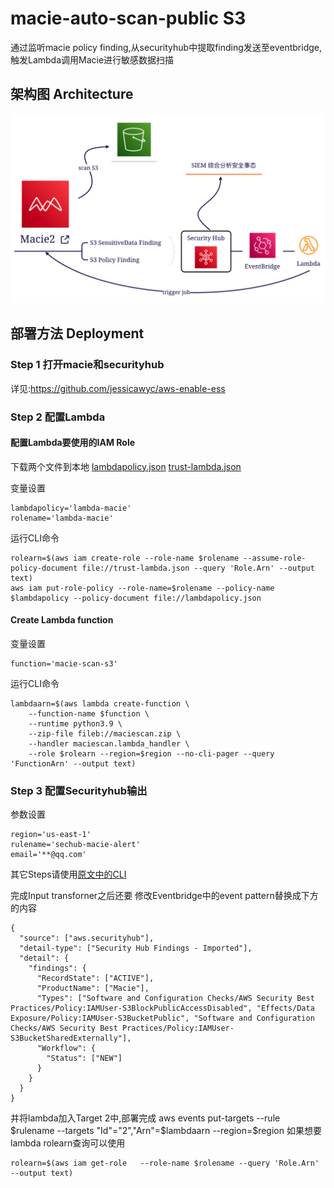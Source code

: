 # macie-auto-scan-public S3
通过监听macie policy finding,从securityhub中提取finding发送至eventbridge,触发Lambda调用Macie进行敏感数据扫描
## 架构图 Architecture
![architecture](/architecture.png)
## 部署方法 Deployment
### Step 1 打开macie和securityhub
详见:https://github.com/jessicawyc/aws-enable-ess
### Step 2 配置Lambda
#### 配置Lambda要使用的IAM Role
下载两个文件到本地
[lambdapolicy.json](/lambdapolicy.json)
[trust-lambda.json](/trust-lambda.json)

变量设置
```
lambdapolicy='lambda-macie'
rolename='lambda-macie'
```
运行CLI命令

```
rolearn=$(aws iam create-role --role-name $rolename --assume-role-policy-document file://trust-lambda.json --query 'Role.Arn' --output text)
aws iam put-role-policy --role-name=$rolename --policy-name $lambdapolicy --policy-document file://lambdapolicy.json
```

#### Create Lambda function
变量设置
```
function='macie-scan-s3'
```
运行CLI命令
```
lambdaarn=$(aws lambda create-function \
    --function-name $function \
    --runtime python3.9 \
    --zip-file fileb://maciescan.zip \
    --handler maciescan.lambda_handler \
    --role $rolearn --region=$region --no-cli-pager --query 'FunctionArn' --output text)
```

### Step 3 配置Securityhub输出

参数设置
```
region='us-east-1'
rulename='sechub-macie-alert'
email='**@qq.com'
```
其它Steps请使用[原文中的CLI](https://github.com/jessicawyc/securityhub-alert/blob/main/README.md#2%E8%87%AA%E5%8A%A8%E5%8F%91%E9%80%81%E5%91%8A%E8%AD%A6%E6%A8%A1%E5%BC%8F)

完成Input transforner之后还要
修改Eventbridge中的event pattern替换成下方的内容
```
{
  "source": ["aws.securityhub"],
  "detail-type": ["Security Hub Findings - Imported"],
  "detail": {
    "findings": {
      "RecordState": ["ACTIVE"],
      "ProductName": ["Macie"],
      "Types": ["Software and Configuration Checks/AWS Security Best Practices/Policy:IAMUser-S3BlockPublicAccessDisabled", "Effects/Data Exposure/Policy:IAMUser-S3BucketPublic", "Software and Configuration Checks/AWS Security Best Practices/Policy:IAMUser-S3BucketSharedExternally"],
      "Workflow": {
        "Status": ["NEW"]
      }
    }
  }
}
```
并将lambda加入Target 2中,部署完成
aws events put-targets --rule $rulename  --targets "Id"="2","Arn"=$lambdaarn --region=$region
如果想要lambda rolearn查询可以使用
```
rolearn=$(aws iam get-role   --role-name $rolename --query 'Role.Arn' --output text)
```

